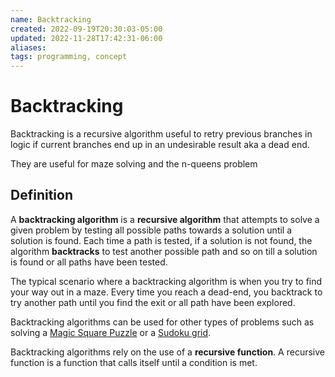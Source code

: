 ```yaml
---
name: Backtracking
created: 2022-09-19T20:30:03-05:00
updated: 2022-11-28T17:42:31-06:00
aliases: 
tags: programming, concept
---
```

# Backtracking

Backtracking is a recursive algorithm useful to retry previous branches in logic if current branches end up in an undesirable result aka a dead end.

They are useful for maze solving and the n-queens problem

## Definition
  
A **backtracking algorithm** is a **recursive algorithm** that attempts to solve a given problem by testing all possible paths towards a solution until a solution is found. Each time a path is tested, if a solution is not found, the algorithm **backtracks** to test another possible path and so on till a solution is found or all paths have been tested.

The typical scenario where a backtracking algorithm is when you try to find your way out in a maze. Every time you reach a dead-end, you backtrack to try another path until you find the exit or all path have been explored.

Backtracking algorithms can be used for other types of problems such as solving a [Magic Square Puzzle](https://www.101computing.net/backtracking-algorithm-magic-square-solver/) or a [Sudoku grid](https://www.101computing.net/backtracking-algorithm-sudoku-solver/).

Backtracking algorithms rely on the use of a **recursive function**. A recursive function is a function that calls itself until a condition is met.
